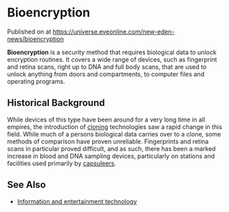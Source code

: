 # Bioencryption
Published on  at https://universe.eveonline.com/new-eden-news/bioencryption

**Bioencryption** is a security method that requires biological data to
unlock encryption routines. It covers a wide range of devices, such as
fingerprint and retina scans, right up to DNA and full body scans, that
are used to unlock anything from doors and compartments, to computer
files and operating programs.

Historical Background
---------------------

While devices of this type have been around for a very long time in all
empires, the introduction of [cloning](cloning) technologies
saw a rapid change in this field. While much of a persons biological
data carries over to a clone, some methods of comparison have proven
unreliable. Fingerprints and retina scans in particular proved
difficult, and as such, there has been a marked increase in blood and
DNA sampling devices, particularly on stations and facilities used
primarily by [capsuleers](15umOALoFBZxVS2oaggvJQ).

See Also
--------

-   [Information and entertainment technology](587lwcyHwGABUvNLgroYNa#information-and-entertainment)
